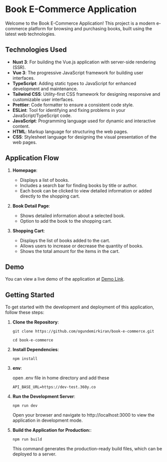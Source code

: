 # Book E-Commerce Application

Welcome to the Book E-Commerce Application! This project is a modern e-commerce platform for browsing and purchasing books, built using the latest web technologies.

## Technologies Used

- **Nuxt 3**: For building the Vue.js application with server-side rendering (SSR).
- **Vue 3**: The progressive JavaScript framework for building user interfaces.
- **TypeScript**: Adding static types to JavaScript for enhanced development and maintenance.
- **Tailwind CSS**: Utility-first CSS framework for designing responsive and customizable user interfaces.
- **Prettier**: Code formatter to ensure a consistent code style.
- **ESLint**: Tool for identifying and fixing problems in your JavaScript/TypeScript code.
- **JavaScript**: Programming language used for dynamic and interactive content.
- **HTML**: Markup language for structuring the web pages.
- **CSS**: Stylesheet language for designing the visual presentation of the web pages.

## Application Flow

1. **Homepage**:

   - Displays a list of books.
   - Includes a search bar for finding books by title or author.
   - Each book can be clicked to view detailed information or added directly to the shopping cart.

2. **Book Detail Page**:

   - Shows detailed information about a selected book.
   - Option to add the book to the shopping cart.

3. **Shopping Cart**:
   - Displays the list of books added to the cart.
   - Allows users to increase or decrease the quantity of books.
   - Shows the total amount for the items in the cart.

## Demo

You can view a live demo of the application at [Demo Link](https://book-e-commerce-phi.vercel.app).

## Getting Started

To get started with the development and deployment of this application, follow these steps:

1.  **Clone the Repository**:

        git clone https://github.com/ogundemirkiran/book-e-commerce.git

        cd book-e-commerce

2.  **Install Dependencies**:

        npm install

3.  **env**:

    open .env file in home directory and add these

        API_BASE_URL=https://dev-test.360y.co

4.  **Run the Development Server**:

        npm run dev

    Open your browser and navigate to http://localhost:3000 to view the application in development mode.

5.  **Build the Application for Production:**:

        npm run build

    This command generates the production-ready build files, which can be deployed to a server.
